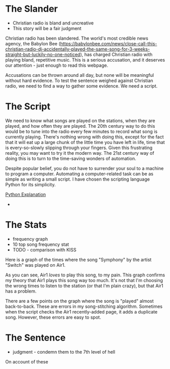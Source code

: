 # The Slander

- Christian radio is bland and uncreative
- This story will be a fair judgment

Christian radio has been slandered. The world's most credible news agency, the Babylon Bee (https://babylonbee.com/news/close-call-this-christian-radio-dj-accidentally-played-the-same-song-for-3-weeks-straight-but-luckily-no-one-noticed), has charged Christian radio with playing bland, repetitive music. This is a serious accusation, and it deserves our attention - just enough to read this webpage.

Accusations can be thrown around all day, but none will be meaningful without hard evidence. To test the sentence weighed against Christian radio, we need to find a way to gather some evidence. We need a script.

# The Script

We need to know what songs are played on the stations, when they are played, and how often they are played. The 20th century way to do this would be to tune into the radio every few minutes to record what song is currently playing. There's nothing wrong with doing this, except for the fact that it will eat up a large chunk of the little time you have left in life, time that is every-so-slowly slipping through your fingers. Given this frustrating reality, you may want to try it the modern way. The 21st century way of doing this is to turn to the time-saving wonders of automation.

Despite popular belief, you do not have to surrender your soul to a machine to program a computer. Automating a computer-related task can be as simple as writing a small script. I have chosen the scripting language Python for its simplicity.

<u>Python Explanation</u>

- 

# The Stats

- frequency graph
- 10 top song frequency stat
- TODO - comparison with KISS

Here is a graph of the times where the song "Symphony" by the artist "Switch" was played on Air1. 

As you can see, Air1 *loves* to play this song, to my pain. This graph confirms my theory that Air1 plays this song way too much. It's not that I'm choosing the wrong times to listen to the station (or that I'm plain crazy), but that Air1 has a problem.

There are a few points on the graph where the song is "played" almost back-to-back. These are errors in my song-stitching algorithm. Sometimes when the script checks the Air1 recently-added page, it adds a duplicate song. However, these errors are easy to spot.

# The Sentence

- judgment - condemn them to the 7th level of hell

On account of these 